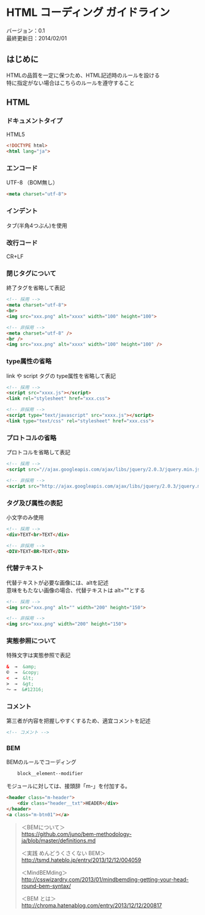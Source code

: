 
# HTML コーディング ガイドライン

バージョン：0.1  
最終更新日：2014/02/01

## はじめに

HTMLの品質を一定に保つため、HTML記述時のルールを設ける  
特に指定がない場合はこちらのルールを遵守すること


## HTML

### ドキュメントタイプ
HTML5

```html
<!DOCTYPE html>
<html lang="ja">
```

### エンコード
UTF-8 （BOM無し）
```html
<meta charset="utf-8">
```


### インデント
タブ(半角4つぶん)を使用


### 改行コード
CR+LF


### 閉じタグについて
終了タグを省略して表記

```html
<!-- 採用 -->
<meta charset="utf-8">
<br>
<img src="xxx.png" alt="xxxx" width="100" height="100">

<!-- 非採用 -->
<meta charset="utf-8" />
<br />
<img src="xxx.png" alt="xxxx" width="100" height="100" />
```


### type属性の省略
link や script タグの type属性を省略して表記
```html
<!-- 採用 -->
<script src="xxxx.js"></script>
<link rel="stylesheet" href="xxx.css">

<!-- 非採用 -->
<script type="text/javascript" src="xxxx.js"></script>
<link type="text/css" rel="stylesheet" href="xxx.css">
```


### プロトコルの省略
プロトコルを省略して表記

```html
<!-- 採用 -->
<script src="//ajax.googleapis.com/ajax/libs/jquery/2.0.3/jquery.min.js"></script>

<!-- 非採用 -->
<script src="http://ajax.googleapis.com/ajax/libs/jquery/2.0.3/jquery.min.js"></script>
```


### タグ及び属性の表記
小文字のみ使用

```html
<!-- 採用 -->
<div>TEXT<br>TEXT</div>

<!-- 非採用 -->
<DIV>TEXT<BR>TEXT</DIV>
```


### 代替テキスト
代替テキストが必要な画像には、altを記述  
意味をもたない画像の場合、代替テキストは alt=""とする

```html
<!-- 採用 -->
<img src="xxx.png" alt="" width="200" height="150">

<!-- 非採用 -->
<img src="xxx.png" width="200" height="150">
```

### 実態参照について
特殊文字は実態参照で表記

```html
&  →  &amp;
©  →  &copy;
<  →  &lt;
>  →  &gt;
〜 →  &#12316;
```


### コメント
第三者が内容を把握しやすくするため、適宜コメントを記述  

```html
<!-- コメント -->
```

### BEM
BEMのルールでコーディング

```html
	block__element--modifier
```

モジュールに対しては、接頭辞「m-」を付加する。
```html
<header class="m-header">
	<div class="header__txt">HEADER</div>
</header>
<a class="m-btn01"></a>
```

> ＜BEMについて＞  
> https://github.com/juno/bem-methodology-ja/blob/master/definitions.md
>
> ＜実践 めんどうくさくない BEM＞  
> http://tsmd.hateblo.jp/entry/2013/12/12/004059
>
> ＜MindBEMding＞  
> http://csswizardry.com/2013/01/mindbemding-getting-your-head-round-bem-syntax/
>
> ＜BEM とは＞  
> http://chroma.hatenablog.com/entry/2013/12/12/200817
